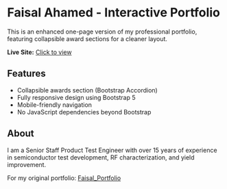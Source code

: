 # Faisal Ahamed - Interactive Portfolio

This is an enhanced one-page version of my professional portfolio, featuring collapsible award sections for a cleaner layout.

**Live Site:** [Click to view](https://faisalahamed2025.github.io/Faisal_Portfolio_Interactive/)

## Features
- Collapsible awards section (Bootstrap Accordion)
- Fully responsive design using Bootstrap 5
- Mobile-friendly navigation
- No JavaScript dependencies beyond Bootstrap

## About
I am a Senior Staff Product Test Engineer with over 15 years of experience in semiconductor test development, RF characterization, and yield improvement.

For my original portfolio: [Faisal_Portfolio](https://faisalahamed2025.github.io/Faisal_Portfolio/)
